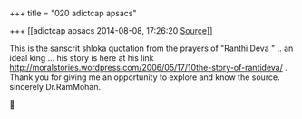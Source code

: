 +++
title = "020 adictcap apsacs"

+++
[[adictcap apsacs	2014-08-08, 17:26:20 [Source](https://groups.google.com/g/samskrita/c/LwsU7g1fU7w)]]



This is the sanscrit shloka quotation from the prayers of "Ranthi Deva " .. an ideal king ... his story is here at his link  
<http://moralstories.wordpress.com/2006/05/17/10the-story-of-rantideva/>
.  
Thank you for giving me an opportunity to explore and know the source. sincerely Dr.RamMohan.




